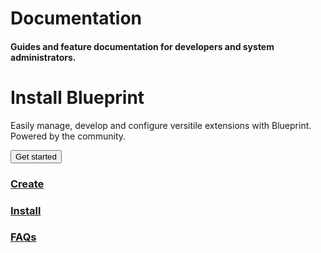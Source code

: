 # Documentation
<h4 class="fw-light">Guides and feature documentation for developers and system administrators.</h4>

<div class="position-relative p-5 mt-4 text-center text-muted bg-body border border-dashed rounded-4">
  <div class="mt-5 mb-4">
    <i class="bi bi-download h1"></i>
  </div>
  <h1 class="text-body-emphasis">Install Blueprint</h1>
  <p class="col-lg-6 mx-auto mb-4">
    Easily manage, develop and configure versitile extensions with Blueprint. Powered by the community.
  </p>
  <a href="?page=getting-started/Installation">
    <button class="btn btn-primary px-4 mb-5 rounded-pill" type="button">
      Get started
    </button>
  </a>
</div>

<div class="row row-cols-1 row-cols-lg-3 align-items-stretch g-4 py-3 pt-4">
  <div class="col">
    <a href="?page=getting-started/Extension-development" class="link-underline-opacity-0 link-underline">
      <div class="card card-cover h-100 overflow-hidden rounded-4 bg-primary border-primary docs-link-primary">
        <div class="d-flex flex-column h-100 p-4 text-shadow-1 text">
          <h3 class="fw-bolder"><i class="bi bi-puzzle-fill" style="font-size:27px"></i> Create</h3>
        </div>
      </div>
    </a>
  </div>
  <div class="col">
    <a href="?page=getting-started/Installation" class="link-underline-opacity-0 link-underline">
      <div class="card card-cover h-100 overflow-hidden rounded-4 docs-link">
        <div class="d-flex flex-column h-100 p-4 text-shadow-1">
          <h3 class="fw-bold"><i class="bi bi-cloud-arrow-down-fill" style="font-size:27px"></i> Install</h3>
        </div>
      </div>
    </a>
  </div>
  <div class="col">
    <a href="?page=getting-started/Frequently-asked-questions" class="link-underline-opacity-0 link-underline">
      <div class="card card-cover h-auto overflow-hidden rounded-4 docs-link">
        <div class="d-flex flex-column h-100 p-4 text-shadow-1">
          <h3 class="fw-bold"><i class="bi bi-question-diamond-fill" style="font-size:27px"></i> FAQs</h3>
        </div>
      </div>
    </a>
  </div>
</div>